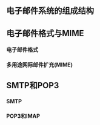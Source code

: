 ## 电子邮件系统的组成结构







## 电子邮件格式与MIME



#### 电子邮件格式





#### 多用途网际邮件扩充(MIME)





## SMTP和POP3





#### SMTP





#### POP3和IMAP